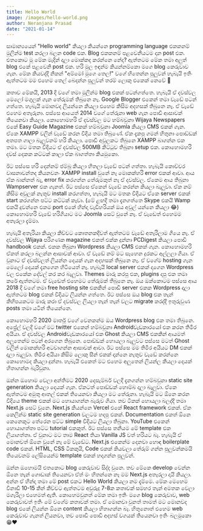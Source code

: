 ```yaml
---
title: Hello World
image: /images/hello-world.png
author: Neranjana Prasad
date: "2021-01-14"
---
```

සාමාන්‍යයෙන් "Hello world" කියලා කි⁣යන්නෙ programming language එකකනම් මුලින්ම test කරලා බලන code ⁣එක. Blog එකකනම් පළවෙනියටම දාන post එක. එතකොට මූ මේක මැදින් දාලා මොක්කද කරන්නෙ නේද? ඇත්තටම මේක තමා අලුත් blog එකේ පළවෙනි post එක. හරි මුල ඉඳන්ම කියන්නම්කො මගෙ blog කෙරුවාව ගැන. මේක කියවද්දි නිකන් "අම්මෝ මුගෙ තෙල!" වගේ හිතෙන්න පුලුවන් හැබැයි ඉතිං ඇත්තටම මම එහෙම තෙල් බෙදන්න පුලුවන් තරම් ලොකු එකෙක් නෙවේ 🙂

කතාව මේකයි, 2013 දි වගේ තමා මුලින්ම blog එකක් පටන්ගත්තෙ. හැබැයි ඒ දවස්වල මෙලෝ මගුලක් ගැන තේරුමක් ති⁣බුනෙ නෑ. Google Blogger එකෙන් තමා වැඩේ පටන් ගත්තෙ. හැබැයි මොනවද ලියන්නෙ කියලා එහෙම කිසිම අදහසක් තිබුනෙ නෑ. ඒ වැඩේ එහෙම අතෑරුනා. පස්සෙ ආයෙත් 2014 වගේ තේරුනා web ගැන පොඩි ආසාවක් තියෙනවා කියලා. කොහොමහරි ඒ දවස්වල මට හම්බවුනා Wijaya Newspapers එකේ Easy Guide Magazine එකක් හම්බවුනා Joomla කියලා CMS එකක් ගැන. ඒකෙ XAMPP වලින් වැඩේ කරන විදිය තමා තිබුණේ. ⁣ඒක දැකපු ගමන් හිතුනා පොඩ්ඩක් අතපත ගාලා බැලුවනම් හරි කියලා.⁣ පොඩි අවුලකට තිබුනෙ XAMPP බාගන්න එක තමා. මට මතක විදියට ඒ දවස්වල 500MB කිට්ටුව තිබුනා setup එක. කොහොමහරි දවස් දෙකක කට්ටක් කාලා ඒක බාගත්තා කියමුකො.

ඊට පස්සෙ හරි දෙන්නම් ජම්බු කියලා හිතලා වැඩේ පටන් ගත්තා. හැබැයි කොච්චර වාසනාවන්තද කියනවනං XAMPP install වුනේ නෑ මොකක්හරි error එකක් ආවා. ආය ඒක බාන්නත් බෑ, error fix කරගන්න තේරුමකුත් නෑ ඒ දවස්වල. ඒකෙම ආය තිබුනා Wampserver එක ගැනත්. ඊට පස්සෙ ඒකෙන් වැඩේ කරන්න කියලා බැලුවා. ඒක නම් කිසිම අවුලක් නැතුව install කරගත්තා, හැබැයි මට මතක විදියට ඒකෙ server එකක් start කරගන්න පට්ට කට්ටක් කෑවා. (මේ ළඟදි තමා දැනගත්තෙ Skype එකයි Wamp එකයි දුවන්නෙ එකම port එකේ හින්දා වැඩිහරියක් ඔය අවුල් යන්නෙ කියලා 😂) කොහොමහරි වැඩේ හරිගියාට මට Joomla සෙට් වුනේ නෑ. ඒ වැඩෙත් එහෙමම අතෑරලා දැම්මා.

හැබැයි අතෑරියා කියලා කිව්වට කොතනකදිවත් ඇත්තටම වැඩේ අතෑරිලාම ගියෙ නෑ. ඒ දවස්වල Wijaya පරිගණක magazine එකත් එක්ක දුන්නා PCDigest කියලා පොඩි handbook එකක්. එකක තිබුනා Wordpress කියලා CMS එකක් ගැන. කොහොමහරි ඒකත් කරලා බලන්න ආසාවක් ආවා. ඒ වැඩේ නම් මට සෑහෙන දුරකට අල්ලලා ගියා. ඒ වුනාට ඒ දවස්වලත් ලියන්න දෙයක් ගැන අදහසක් තිබුනෙ නෑ. ඒ වගේම hosting ගැන මෙලෝ දෙයක් දැනගෙන හිටියෙත් නෑ. හැබැයි local server එකක් දාගෙන Wordpress වල එකේක දේවල් කර කර බැලුවා. Themes මාරු කරපු එක, plugins දාපු එක තමා කරේ ඇත්තටම. ඒ වැඩෙත් එහෙමට තේරුමක් තිබුනෙ නෑ. ඔය ඔක්කොටම පස්සෙ ආය 2018 දි වගේ තමා free hosting site එකකින් පොඩි server එකක Wordpress දාලා ඇත්තටම blog එකක් විදියට ලියන්න ගත්තෙ. ඊට පස්සෙ ඔය blog එක තැන් කිහිපයකටම මාරු කරා ඒ දවස්වල ලියලා තැන් තැන් වලට migrate කරද්දි ඉතුරුවුණ posts තමා යටින් තියෙන්නෙ.

කොහොමහරි 2020 මාර්තු වගේ වෙනකන්ම ඔය Wordpress blog එක තමා තිබුනෙ. අප්‍රේල් වලදි වගේ මට twitter එකෙන් හම්බවුනා Androidවැඩකාරයෝ එක කරන තිමිර අයියා. ඒ දවස්වල Androidවැඩකාරයෝ එක Ghost කියලා CMS එකකින් ආයමත් අලුතෙන්ම පටන් අරගෙන තිබුනෙ. පොඩ්ඩක් හොයලා බැලුවට පස්සෙ මටත් Ghost වලින් මොකක්හරි අටවාගන්න ආසාවක් ආවා. ඊට පස්සෙ මම තිමිර අයියට ⁣DM එකක් දාලා ⁣බැලුවා. ⁣තිමිර අයියා කිසිම ලොකු සීන් එකක් දාන්නෙ නැතුව වැ⁣ඩේ කරන්නෙ කොහොමද කියලා දුන්නා. හැබැයි එකෙත් මට එහෙම අලුතෙන් ලියන්ල කියලා දෙයක් හිතාගන්න බැරිවුනා.

ඔන්⁣න ඔහොම වෙලා අන්තිමට 2020 දෙසැම්බර් වලදි දැනගන්න හම්බවුනා static site generation කියලා දෙයක් ගැන. ඒකටත් පොඩ්ඩක් හොම්බ දාලා බැලුවා. ඒකෙ ඇත්තටම අමුතු ආතල් එකක් තියෙනවා කියලා මට තේරුනා. හැබැයි මට ඕනෙ කරන විදියෙ theme එකක් මට හොයාගන්න බැරුව ගියා. තව ටිකක් හොයලා බලද්දි තමා Next.js සෙට් වුනෙ. Next.js කියන්නෙ Vercel එකේ React framework එකක්. ඒක කෙලින්ම static site generation වලටම හදපු එකක්. Documentation එකත් ඕනෙ කෙනෙකුට තේරෙන පට්ට simple විදියට ලියලා තිබුනා. YouTube එකෙන් හොයාගත්තා පට්ට tutorial එකකුත්. ඊට පස්සෙ තනියම මේ template එක ලියාගත්තා. ඒ වුනාට මට තාම React තියා Vanilla JS වත් හරියට බෑ. හැබැයි ඒ මොනවත් ඕනෙ වුනේ නෑ මේ වැඩේට. Next.js එකෙන්ම දෙනවා හොඳ boilerplate code එකක්. HTML, CSS ටිකකුයි, Code එකක් කියවලා තේරුම් ගන්න පුලුවන්කමයි තියෙවනම් ලේසියෙන්ම template එකක් හදාගන්න පුලුවන්.

ඔන්න ඔහොමයි එතකොට blog කෙරුවාව සිද්ද වුනෙ. තව මේකෙ develop වෙන්න ඕනෙ තැන් ගොඩාක් තියෙනවා ඒත් මං හිතන්නෙ නෑ මම Next.js අතෑරලා දායි කියලා. අන්න ඒ හින්දා තමා මේ post එකට Hello World කියලා නම දැම්මෙ. මේක මෙහෙම විනාඩි 10-15 කින් කිව්වට ඇත්තටම අවුරුදු 7-8ක කතාවක් සමහර තැන් අමතක වෙලා මගෑරිලා එහෙමත් ඇති. කොහෙමවුනත් මේක තමා ඉතිං මගෙ blog කෙරුවාව, web කෙරුවාවත් ඉතිං මේ වගේම කතාවක් තමා. ඒ මොනවා වුනත් තාමත් මට මොනවද blog එකේ ලියන්න ඕනෙ content කියලා හිතාගන්න බෑ. හිතුනොත් එහෙම web කෙරුවාව ගැනත් ලියනවා, තව පොඩි පොඩි අදහස් වගයක් තියෙනවා ඉතිං බලමුකො 😁❤️
